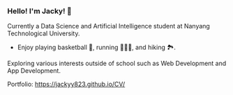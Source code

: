 ### Hello! I'm Jacky! 👋

Currently a Data Science and Artificial Intelligence student at Nanyang Technological University.

- Enjoy playing basketball 🏀, running 🏃🏻‍♂️, and hiking 🏞.

Exploring various interests outside of school such as Web Development and App Development. <br>

Portfolio:
https://jackyy823.github.io/CV/

<!--
**jackyy823/jackyy823** is a ✨ _special_ ✨ repository because its `README.md` (this file) appears on your GitHub profile.

Here are some ideas to get you started:

- 🔭 I’m currently working on ...
- 🌱 I’m currently learning ...
- 👯 I’m looking to collaborate on ...
- 🤔 I’m looking for help with ...
- 💬 Ask me about ...
- 📫 How to reach me: ...
- 😄 Pronouns: ...
- ⚡ Fun fact: ...
-->
